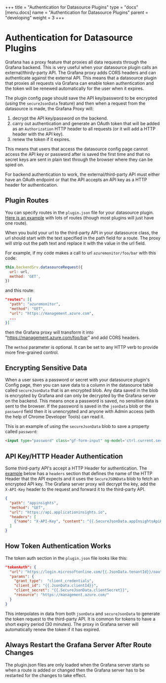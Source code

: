 +++
title = "Authentication for Datasource Plugins"
type = "docs"
[menu.docs]
name = "Authentication for Datasource Plugins"
parent = "developing"
weight = 3
+++

# Authentication for Datasource Plugins

Grafana has a proxy feature that proxies all data requests through the Grafana backend. This is very useful when your datasource plugin calls an external/thirdy-party API. The Grafana proxy adds CORS headers and can authenticate against the external API. This means that a datasource plugin that proxies all requests via Grafana can enable token authentication and the token will be renewed automatically for the user when it expires.

The plugin config page should save the API key/password to be encrypted (using the `secureJsonData` feature) and then when a request from the datasource is made, the Grafana Proxy will:

 1. decrypt the API key/password on the backend.
 2. carry out authentication and generate an OAuth token that will be added as an `Authorization` HTTP header to all requests (or it will add a HTTP header with the API key).
 3. renew the token if it expires.

This means that users that access the datasource config page cannot access the API key or password after is saved the first time and that no secret keys are sent in plain text through the browser where they can be spied on.

For backend authentication to work, the external/third-party API must either have an OAuth endpoint or that the API accepts an API key as a HTTP header for authentication.

## Plugin Routes

You can specify routes in the `plugin.json` file for your datasource plugin. [Here is an example](https://github.com/grafana/azure-monitor-datasource/blob/d74c82145c0a4af07a7e96cc8dde231bfd449bd9/src/plugin.json#L30-L95) with lots of routes (though most plugins will just have one route).

When you build your url to the third-party API in your datasource class, the url should start with the text specified in the path field for a route. The proxy will strip out the path text and replace it with the value in the url field.

For example, if my code makes a call to url `azuremonitor/foo/bar` with this code:

```js
this.backendSrv.datasourceRequest({
  url: url,
  method: 'GET',
})
```

and this route:

```json
"routes": [{
  "path": "azuremonitor",
  "method": "GET",
  "url": "https://management.azure.com",
  ...
}]
```

then the Grafana proxy will transform it into "https://management.azure.com/foo/bar" and add CORS headers.

The `method` parameter is optional. It can be set to any HTTP verb to provide more fine-grained control.

## Encrypting Sensitive Data

When a user saves a password or secret with your datasource plugin's Config page, then you can save data to a column in the datasource table called `secureJsonData` that is an encrypted blob. Any data saved in the blob is encrypted by Grafana and can only be decrypted by the Grafana server on the backend. This means once a password is saved, no sensitive data is sent to the browser. If the password is saved in the `jsonData` blob or the `password` field then it is unencrypted and anyone with Admin access (with the help of Chrome Developer Tools) can read it.

This is an example of using the `secureJsonData` blob to save a property called `password`:

```html
<input type="password" class="gf-form-input" ng-model='ctrl.current.secureJsonData.password' placeholder="密码"></input>
```

## API Key/HTTP Header Authentication

Some third-party API's accept a HTTP Header for authentication. The [example](https://github.com/grafana/azure-monitor-datasource/blob/d74c82145c0a4af07a7e96cc8dde231bfd449bd9/src/plugin.json#L91-L93) below has a `headers` section that defines the name of the HTTP Header that the API expects and it uses the `SecureJSONData` blob to fetch an encrypted API key. The Grafana server proxy will decrypt the key, add the `X-API-Key` header to the request and forward it to the third-party API.

```json
{
  "path": "appinsights",
  "method": "GET",
  "url": "https://api.applicationinsights.io",
  "headers": [
    {"name": "X-API-Key", "content": "{{.SecureJsonData.appInsightsApiKey}}"}
  ]
}
```

## How Token Authentication Works

The token auth section in the `plugin.json` file looks like this:

```json
"tokenAuth": {
  "url": "https://login.microsoftonline.com/{{.JsonData.tenantId}}/oauth2/token",
  "params": {
    "grant_type":  "client_credentials",
    "client_id": "{{.JsonData.clientId}}",
    "client_secret": "{{.SecureJsonData.clientSecret}}",
    "resource": "https://management.azure.com/"
  }
}
```

This interpolates in data from both `jsonData`  and `secureJsonData` to generate the token request to the third-party API. It is common for tokens to have a short expiry period (30 minutes). The proxy in Grafana server will automatically renew the token if it has expired.

## Always Restart the Grafana Server After Route Changes

The plugin.json files are only loaded when the Grafana server starts so when a route is added or changed then the Grafana server has to be restarted for the changes to take effect.
